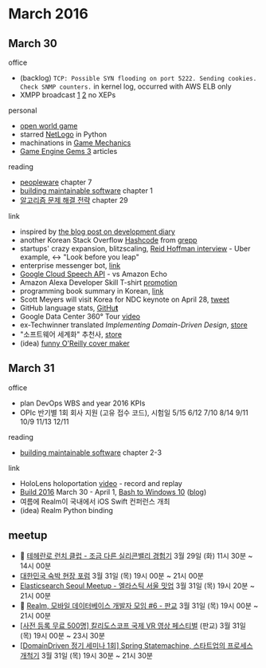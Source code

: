 # March 2016

## March 30

office
* (backlog) `TCP: Possible SYN flooding on port 5222. Sending cookies.  Check SNMP counters.` in kernel log, occurred with AWS ELB only
* XMPP broadcast [1][broadcast_1] [2][broadcast_2] no XEPs

[broadcast_1]: http://stackoverflow.com/questions/31182911/how-to-broadcast-using-xmpp
[broadcast_2]: https://community.oracle.com/thread/2008002

personal
* [open world game](https://en.wikipedia.org/wiki/Open_world)
 * starred [NetLogo](https://github.com/NetLogo/NetLogo) in Python
 * machinations in [Game Mechanics](http://www.amazon.com/Game-Mechanics-Advanced-Design-Voices/dp/0321820274)
 * [Game Engine Gems 3](http://www.amazon.com/Game-Engine-Gems-Eric-Lengyel/dp/1498755658) articles

reading
* [peopleware][agile_repo] chapter 7
* [building maintainable software][agile_repo] chapter 1
* [알고리즘 문제 해결 전략][algo_repo] chapter 29 

[agile_repo]: https://github.com/deliberate-practice/agile
[algo_repo]: https://github.com/deliberate-practice/algo

link
* inspired by [the blog post on development diary][dev_diary]
* another Korean Stack Overflow [Hashcode][hashcode] from [grepp][grepp]
* startups' crazy expansion, blitzscaling, [Reid Hoffman interview][blitzscaling] - Uber example, <-> "Look before you leap"
* enterprise messenger bot, [link][enterprise_bot]
* [Google Cloud Speech API][speech_api] - vs Amazon Echo
* Amazon Alexa Developer Skill T-shirt [promotion][amazon_promo]
* programming book summary in Korean, [link][book_summary]
* Scott Meyers will visit Korea for NDC keynote on April 28, [tweet][korea_visit]
* GitHub language stats, [GitHu**t**][githut]
* Google Data Center 360° Tour [video][google_tour]
* ex-Techwinner translated *Implementing Domain-Driven Design*, [store][ddd]
* "소프트웨어 세계화" 추천사, [store][global_software]
* (idea) [funny O'Reilly cover maker][funny_cover]

[dev_diary]: https://brunch.co.kr/@ourlove/43
[hashcode]: http://hashcode.co.kr/
[grepp]: http://www.grepp.co/
[blitzscaling]: https://hbr.org/2016/04/blitzscaling
[enterprise_bot]: http://techcrunch.com/2016/01/25/workato-chatbot-brings-enterprise-workflow-into-slack/
[speech_api]: https://cloud.google.com/speech/
[amazon_promo]: https://developer.amazon.com/public/solutions/alexa/alexa-skills-kit/content/alexa-developer-skill-promotion
[book_summary]: http://devsong.tistory.com/category/Books_tech
[korea_visit]: https://twitter.com/insightbook/status/698043583807401984
[githut]: http://githut.info/
[google_tour]: https://www.youtube.com/watch?v=zDAYZU4A3w0
[ddd]: http://www.kyobobook.co.kr/product/detailViewKor.laf?barcode=9788960778429
[global_software]: http://www.kyobobook.co.kr/product/detailViewKor.laf?barcode=9788968482663
[funny_cover]: https://www.reddit.com/r/ProgrammerHumor/comments/1ykdi6/web_development_with_assembly/

## March 31

office
* plan DevOps WBS and year 2016 KPIs
* OPIc 반기별 1회 회사 지원 (고유 접수 코드), 시험일 5/15 6/12 7/10 8/14 9/11 10/9 11/13 12/11

reading
* [building maintainable software][agile_repo] chapter 2-3

link
* HoloLens holoportation [video][holoportation] - record and replay
* [Build 2016][build_2016] March 30 - April 1, [Bash to Windows 10][windows_bash] ([blog][commandline_blog])
* 여름에 Realm이 국내에서 iOS Swift 컨퍼런스 개최
* (idea) Realm Python binding

[holoportation]: https://www.youtube.com/watch?v=7d59O6cfaM0
[build_2016]: https://build.microsoft.com/
[windows_bash]: http://techcrunch.com/2016/03/30/be-very-afraid-hell-has-frozen-over-bash-is-coming-to-windows-10/
[commandline_blog]: https://blogs.msdn.microsoft.com/commandline/

## meetup

* :paw_prints: [테헤란로 런치 클럽 - 조금 다른 실리콘밸리 경험기](http://onoffmix.com/event/64503) 3월 29일 (화) 11시 30분 ~ 14시 00분
* [대한민국 숙박 현장 포럼](http://onoffmix.com/event/64658) 3월 31일 (목) 19시 00분 ~ 21시 00분
* [Elasticsearch Seoul Meetup - 엘라스틱 서울 밋업](http://onoffmix.com/event/64039) 3월 31일 (목) 19시 20분 ~ 21시 00분
* :paw_prints: [Realm, 모바일 데이터베이스 개발자 모임 #6 - 판교](http://onoffmix.com/event/64578) 3월 31일 (목) 19시 00분 ~ 21시 00분
* [[사전 등록 무료 500명] 칼리도스코프 국제 VR 영상 페스티벌](http://onoffmix.com/event/63689) (판교) 3월 31일 (목) 19시 00분 ~ 23시 30분
* [[DomainDriven 정기 세미나 1회] Spring Statemachine, 스타트업의 프로세스 개척기](http://onoffmix.com/event/64653) 3월 31일 (목) 19시 30분 ~ 21시 30분

